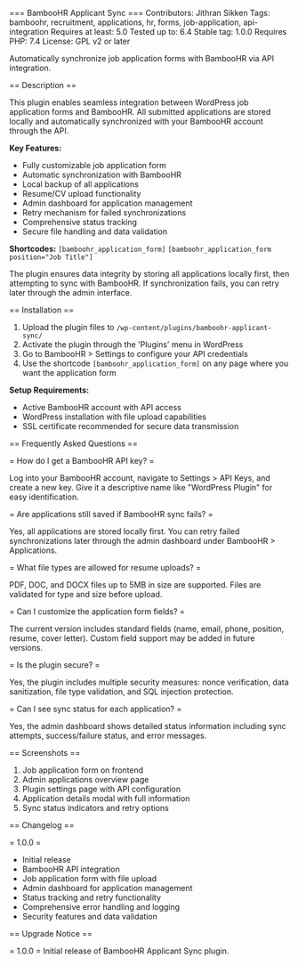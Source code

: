 === BambooHR Applicant Sync ===
Contributors: Jithran Sikken
Tags: bamboohr, recruitment, applications, hr, forms, job-application, api-integration
Requires at least: 5.0
Tested up to: 6.4
Stable tag: 1.0.0
Requires PHP: 7.4
License: GPL v2 or later

Automatically synchronize job application forms with BambooHR via API integration.

== Description ==

This plugin enables seamless integration between WordPress job application forms and BambooHR. All submitted applications are stored locally and automatically synchronized with your BambooHR account through the API.

**Key Features:**

* Fully customizable job application form
* Automatic synchronization with BambooHR
* Local backup of all applications
* Resume/CV upload functionality
* Admin dashboard for application management
* Retry mechanism for failed synchronizations
* Comprehensive status tracking
* Secure file handling and data validation

**Shortcodes:**
`[bamboohr_application_form]`
`[bamboohr_application_form position="Job Title"]`

The plugin ensures data integrity by storing all applications locally first, then attempting to sync with BambooHR. If synchronization fails, you can retry later through the admin interface.

== Installation ==

1. Upload the plugin files to `/wp-content/plugins/bamboohr-applicant-sync/`
2. Activate the plugin through the 'Plugins' menu in WordPress
3. Go to BambooHR > Settings to configure your API credentials
4. Use the shortcode `[bamboohr_application_form]` on any page where you want the application form

**Setup Requirements:**
* Active BambooHR account with API access
* WordPress installation with file upload capabilities
* SSL certificate recommended for secure data transmission

== Frequently Asked Questions ==

= How do I get a BambooHR API key? =

Log into your BambooHR account, navigate to Settings > API Keys, and create a new key. Give it a descriptive name like "WordPress Plugin" for easy identification.

= Are applications still saved if BambooHR sync fails? =

Yes, all applications are stored locally first. You can retry failed synchronizations later through the admin dashboard under BambooHR > Applications.

= What file types are allowed for resume uploads? =

PDF, DOC, and DOCX files up to 5MB in size are supported. Files are validated for type and size before upload.

= Can I customize the application form fields? =

The current version includes standard fields (name, email, phone, position, resume, cover letter). Custom field support may be added in future versions.

= Is the plugin secure? =

Yes, the plugin includes multiple security measures: nonce verification, data sanitization, file type validation, and SQL injection protection.

= Can I see sync status for each application? =

Yes, the admin dashboard shows detailed status information including sync attempts, success/failure status, and error messages.

== Screenshots ==

1. Job application form on frontend
2. Admin applications overview page
3. Plugin settings page with API configuration
4. Application details modal with full information
5. Sync status indicators and retry options

== Changelog ==

= 1.0.0 =
* Initial release
* BambooHR API integration
* Job application form with file upload
* Admin dashboard for application management
* Status tracking and retry functionality
* Comprehensive error handling and logging
* Security features and data validation

== Upgrade Notice ==

= 1.0.0 =
Initial release of BambooHR Applicant Sync plugin.